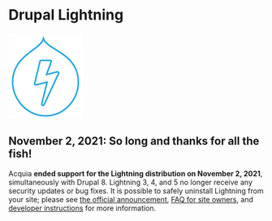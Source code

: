 # Drupal Lightning
![Lightning logo of a bolt of lightning](https://raw.githubusercontent.com/acquia/lightning/8.x-3.x/lightning-logo.png)

## November 2, 2021: So long and thanks for all the fish!
Acquia **ended support for the Lightning distribution on November 2, 2021**, simultaneously with Drupal 8. Lightning 3, 4, and 5 no longer receive any security updates or bug fixes. It is possible to safely uninstall Lightning from your site; please see [the official announcement](https://www.acquia.com/blog/acquia-lightning-eol-2021-acquia-cms-future), [FAQ for site owners](https://support.acquia.com/hc/en-us/articles/1500006393601-Frequently-Asked-Questions-FAQ-regarding-End-of-Support-for-Acquia-Lightning), and [developer instructions](https://github.com/acquia/lightning/wiki/Uninstalling-Lightning) for more information.
